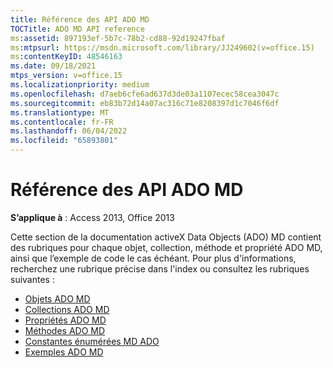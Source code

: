 ```yaml
---
title: Référence des API ADO MD
TOCTitle: ADO MD API reference
ms:assetid: 897193ef-5b7c-78b2-cd88-92d19247fbaf
ms:mtpsurl: https://msdn.microsoft.com/library/JJ249602(v=office.15)
ms:contentKeyID: 48546163
ms.date: 09/18/2021
mtps_version: v=office.15
ms.localizationpriority: medium
ms.openlocfilehash: d7aeb6cfe6ad637d3de03a1107ecec58cea3047c
ms.sourcegitcommit: eb83b72d14a07ac316c71e8208397d1c7046f6df
ms.translationtype: MT
ms.contentlocale: fr-FR
ms.lasthandoff: 06/04/2022
ms.locfileid: "65893801"
---
```

# <a name="ado-md-api-reference"></a>Référence des API ADO MD

**S’applique à** : Access 2013, Office 2013

Cette section de la documentation activeX Data Objects (ADO) MD contient des rubriques pour chaque objet, collection, méthode et propriété ADO MD, ainsi que l’exemple de code le cas échéant. Pour plus d'informations, recherchez une rubrique précise dans l'index ou consultez les rubriques suivantes :

- [Objets ADO MD](ado-md-objects.md)
- [Collections ADO MD](ado-md-collections.md)
- [Propriétés ADO MD](ado-md-properties.md)
- [Méthodes ADO MD](ado-md-methods.md)
- [Constantes énumérées MD ADO](ado-md-enumerated-constants.md)
- [Exemples ADO MD](/office/vba/access/concepts/miscellaneous/ado-md-code-examples)